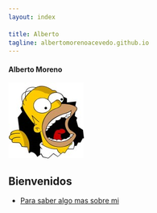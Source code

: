 ```yaml
---
layout: index

title: Alberto
tagline: albertomorenoacevedo.github.io
---
```

#### Alberto Moreno

![imagen](foto.jpg)

## Bienvenidos

* [Para saber algo mas sobre mi](/about)
